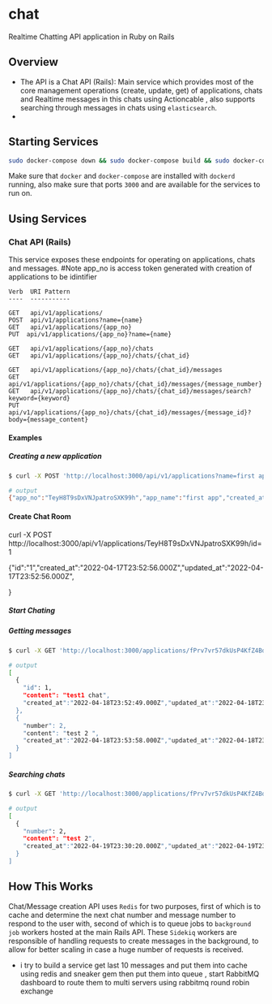# chat
Realtime Chatting API application in Ruby on Rails

## Overview

- The API is a Chat API (Rails): Main service which provides most of the core management operations (create, update, get) of applications, chats and Realtime messages in this chats using Actioncable  , also supports searching through messages in chats using `elasticsearch`.
- 
## Starting Services
```bash
sudo docker-compose down && sudo docker-compose build && sudo docker-compose up
```
Make sure that `docker` and `docker-compose` are installed with `dockerd` running, also make sure that ports `3000` and  are available for the services to run on.

## Using Services

### Chat API (Rails)
This service exposes these endpoints for operating on applications, chats and messages.
#Note app_no is access token  generated with creation of applications to be idintifier
```
Verb  URI Pattern
----  -----------

GET   api/v1/applications/
POST  api/v1/applications?name={name}
GET   api/v1/applications/{app_no}
PUT  api/v1/applications/{app_no}?name={name}

GET   api/v1/applications/{app_no}/chats
GET   api/v1/applications/{app_no}/chats/{chat_id}

GET   api/v1/applications/{app_no}/chats/{chat_id}/messages
GET   api/v1/applications/{app_no}/chats/{chat_id}/messages/{message_number}
GET   api/v1/applications/{app_no}/chats/{chat_id}/messages/search?keyword={keyword}
PUT   api/v1/applications/{app_no}/chats/{chat_id}/messages/{message_id}?body={message_content}
```
#### Examples

##### Creating a new application
```bash
$ curl -X POST 'http://localhost:3000/api/v1/applications?name=first app'

# output
{"app_no":"TeyH8T9sDxVNJpatroSXK99h","app_name":"first app","created_at":"2022-04-17T23:52:50.000Z","updated_at":"2022-04-17T23:52:50.000Z","Chat_Count":1}
```
#### Create Chat Room 
curl -X POST http://localhost:3000/api/v1/applications/TeyH8T9sDxVNJpatroSXK99h/id=1

{"id":"1","created_at":"2022-04-17T23:52:56.000Z","updated_at":"2022-04-17T23:52:56.000Z",

}
##### Start Chating 

##### Getting messages
```bash
$ curl -X GET 'http://localhost:3000/applications/fPrv7vr57dkUsP4KfZ4BdSmt/chats/1/messages'

# output
[
  {
    "id": 1,
    "content": "test1 chat",
    "created_at":"2022-04-18T23:52:49.000Z","updated_at":"2022-04-18T23:52:49.000Z"
  },
  {
    "number": 2,
    "content": "test 2 ",
    "created_at":"2022-04-18T23:53:58.000Z","updated_at":"2022-04-18T23:53:58.000Z"
  }
]

```
##### Searching chats
```bash
$ curl -X GET 'http://localhost:3000/applications/fPrv7vr57dkUsP4KfZ4BdSmt/chats/1/messages/search?keyword=test 2'

# output
[
  {
    "number": 2,
    "content": "test 2",
    "created_at":"2022-04-19T23:30:20.000Z","updated_at":"2022-04-19T23:30:20.000Z"
  }
]
```


 
 ## How This Works
 Chat/Message creation API uses `Redis` for two purposes, first of which is to cache and determine the next chat number
 and message number to respond to the user with, second of which is to queue jobs to `background job` workers hosted at the main Rails API. These `Sidekiq`
 workers are responsible of handling requests to create messages in the background, to allow for better scaling in case a huge number of requests is received.
 
 
 - i try to build a service get last 10 messages and put them into cache using redis and sneaker gem then put them into queue , start RabbitMQ dashboard to route them to multi servers using rabbitmq round robin exchange
 
 
     


